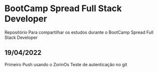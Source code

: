 # BootCamp Spread Full Stack Developer
Repositório Para compartilhar os estudos durante o BootCamp Spread Full Stack Developer

## 19/04/2022
Primeiro Push usando o ZorinOs
Teste de autenticação no git
